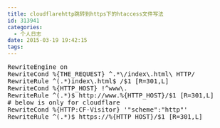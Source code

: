 ```yaml
---
title: cloudflarehttp跳转到https下的htaccess文件写法
id: 313941
categories:
  - 个人日志
date: 2015-03-19 19:42:15
tags:
---
```


 
<pre class="lang:default decode:true " >RewriteEngine on
RewriteCond %{THE_REQUEST} ^.*\/index\.html\ HTTP/
RewriteRule ^(.*)index\.html$ /$1 [R=301,L]
RewriteCond %{HTTP_HOST} !^www\.
RewriteRule ^(.*)$ http://www.%{HTTP_HOST}/$1 [R=301,L]
# below is only for cloudflare
RewriteCond %{HTTP:CF-Visitor} '"scheme":"http"'
RewriteRule ^(.*)$ https://%{HTTP_HOST}/$1 [R=301,L]</pre> 